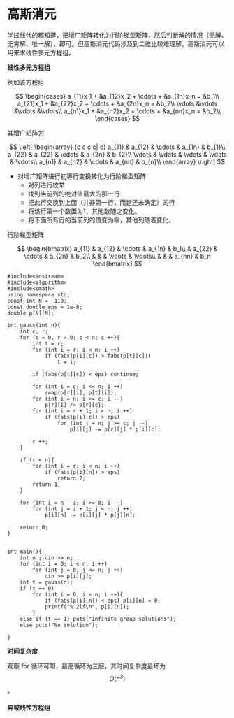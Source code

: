 # 高斯消元

学过线代的都知道，把增广矩阵转化为行阶梯型矩阵，然后判断解的情况（无解、无穷解、唯一解），即可。但高斯消元代码涉及到二维比较难理解。高斯消元可以用来求线性多元方程组。

**线性多元方程组**

例如该方程组

$$
\begin{cases} a_{11}x_1 + &a_{12}x_2 + \cdots + &a_{1n}x_n = &b_1\\ a_{21}x_1 + &a_{22}x_2 + \cdots + &a_{2n}x_n = &b_2\\ \vdots &\vdots &\vdots &\vdots\\ a_{n1}x_1 + &a_{n2}x_2 + \cdots + &a_{nn}x_n = &b_2\\ \end{cases}
$$

其增广矩阵为

$$
\left[ \begin{array} {c c c c| c} a_{11} & a_{12} & \cdots & a_{1n} & b_{1}\\ a_{22} & a_{22} & \cdots & a_{2n} & b_{2}\\ \vdots & \vdots & \vdots & \vdots & \vdots\\ a_{n1} & a_{n2} & \cdots & a_{nn} & b_{n}\\ \end{array} \right]
$$

* 对增广矩阵进行初等行变换转化为行阶梯型矩阵
  * 对列进行枚举
  * 找到当前列的绝对值最大的那一行
  * 把此行交换到上面（并非第一行，而是还未确定）的行
  * 将该行第一个数置为1，其他数随之变化。
  * 将下面所有行的当前列的值变为零，其他列随着变化。

行阶梯型矩阵

$$
\begin{bmatrix} a_{11} & a_{12} & \cdots & a_{1n} & b_1\\ & a_{22} & \cdots & a_{2n} & b_2\\ & & & \vdots & \vdots\\ & & & a_{nn} & b_n \end{bmatrix}
$$

```
#include<iostream>
#include<algorithm>
#include<cmath>
using namespace std;
const int N =  110;
const double eps = 1e-8;
double p[N][N];

int gauss(int n){
    int c, r;
    for (c = 0, r = 0; c < n; c ++){
        int t = r;
        for (int i = r; i < n; i ++)
            if (fabs(p[i][c]) > fabs(p[t][c]))    
                t = i;
            
        if (fabs(p[t][c]) < eps) continue;
                
        for (int i = c; i <= n; i ++)
            swap(p[r][i], p[t][i]);
        for (int i = n; i >= c; i --)
            p[r][i] /= p[r][c];
        for (int i = r + 1; i < n; i ++)
            if (fabs(p[i][c]) > eps)
                for (int j = n; j >= c; j --)
                    p[i][j] -= p[r][j] * p[i][c];
                    
        r ++;
    }
    
    if (r < n){
        for (int i = r; i < n; i ++)
            if (fabs(p[i][n]) > eps)
                return 2;
        return 1;
    }
    
    for (int i = n - 1; i >= 0; i --)
        for (int j = i + 1; j < n; j ++)
            p[i][n] -= p[i][j] * p[j][n];
        
    return 0;
}


int main(){
    int n ; cin >> n;
    for (int i = 0; i < n; i ++)
        for (int j = 0; j <= n; j ++)
            cin >> p[i][j];
    int t = gauss(n);
    if (t == 0)
        for (int i = 0; i < n; i ++){
            if (fabs(p[i][n]) < eps) p[i][n] = 0;
            printf("%.2lf\n", p[i][n]);
        }
    else if (t == 1) puts("Infinite group solutions");
    else puts("No solution");
    
}
```

**时间复杂度**

观察 for 循环可知，最高循环为三层，其时间复杂度最坏为 $$O(n^3)$$。

#### 异或线性方程组
